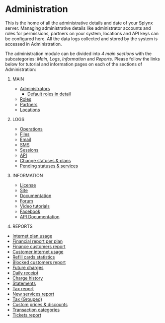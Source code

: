 Administration
==============

This is the home of all the administrative details and date of your Splynx server. Managing administrative details like administrator accounts and roles for permissions, partners on your system, locations and API keys can be configured here. All the data logs collected and stored by the system is accessed in Administration.

The administration module can be divided into _4 main sections_ with the subcategories: _Main_, _Logs_, _Information_ and _Reports_. Please follow the links below for tutorial and information pages on each of the sections of Administration:

1. MAIN
   * [Administrators](administration/main/admins_and_permissions/admins_and_permissions.md)
     * [Default roles in detail](administration/main/roles/default_roles/default_roles.md)
   * [Roles](administration/main/roles/roles.md)   
   * [Partners](administration/main/partners/partners.md)
   * [Locations](administration/main/locations/locations.md)

2. LOGS
   * [Operations](administration/logs/operations/operations.md)
   * [Files](administration/logs/files/files.md)
   * [Email](administration/logs/email/email.md)
   * [SMS](administration/logs/sms/sms.md)
   * [Sessions](administration/logs/sessions/sessions.md)
   * [API](administration/logs/api/api.md)
   * [Change statuses & plans](administration/logs/changes_statuses_plans/changes_statuses_plans.md)
   * [Pending statuses & services](administration/logs/pending_statuses_and_services/pending_statuses_and_services.md)

3. INFORMATION
    * [License](administration/information/license/license.md)
    * [Site](administration/information/site/site.md)
    * [Documentation](administration/information/documentation/documentation.md)
    * [Forum](administration/information/forum/forum.md)
    * [Video tutorials](administration/information/video_tutorials/video_tutorials.md)
    * [Facebook](administration/information/facebook/facebook.md)
    * [API Documentation](administration/information/api_documentation/api_documentation.md)

4. REPORTS
  * [Internet plan usage](administration/reports/internet_plan_usage/internet_plan_usage.md)
  * [Financial report per plan](administration/reports/financial_report_per_plan/financial_report_per_plan.md)
  * [Finance customers report](administration/reports/finance_customers_report/finance_customers_report.md)
  * [Customer internet usage](administration/reports/customer_internet_usage/customer_internet_usage.md)
  * [Refill cards statistics](administration/reports/refill_cards_statistics/refill_cards_statistics.md)
  * [Blocked customers report](administration/reports/blocked_customers_report/blocked_customers_report.md)
  * [Future charges](administration/reports/future_charges/future_charges.md)
  * [Daily receipt](administration/reports/daily_receipt/daily_receipt.md)
  * [Charge history](administration/reports/charge_history/charge_history.md)
  * [Statements](administration/reports/statements/statements.md)
  * [Tax report](administration/reports/tax_report/tax_report.md)
  * [New services report](administration/reports/new_services_report/new_services_report.md)
  * [Tax (Grouped)](administration/reports/tax_grouped/tax_grouped.md)
  * [Custom prices & discounts](administration/reports/custom_prices_and_discounts/custom_prices_and_discounts.md)
  * [Transaction categories](administration/reports/transaction_categories/transaction_categories.md)
  * [Tickets report](administration/reports/tickets_report/tickets_report.md)
